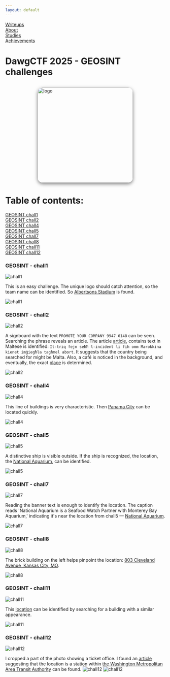 ```yaml
---
layout: default
---
```

<link rel="stylesheet" href="/assets/style.css">

<div class="nav-menu">
  <div class="nav-item"><a href="/writeups/">Writeups</a></div>
  <div class="separator"></div>
  <div class="nav-item"><a href="/">About</a></div>
  <div class="separator"></div>
  <div class="nav-item"><a href="/studies/">Studies</a></div>
  <div class="separator"></div>
  <div class="nav-item"><a href="/achievements/">Achievements</a></div>
</div>

# DawgCTF 2025 - GEOSINT challenges

<div style="width: 300px; height: 300px; overflow: hidden; border-radius: 16px; margin: 2rem auto; box-shadow: 0 4px 12px rgba(0,0,0,0.5);">
  <img src="cyberdawgs_shield.png" alt="logo" style="width: 100%; height: 100%; object-fit: cover;" />
</div>

# Table of contents:  
[GEOSINT chall1](#geosint---chall1)  
[GEOSINT chall2](#geosint---chall2)  
[GEOSINT chall4](#geosint---chall4)  
[GEOSINT chall5](#geosint---chall5)  
[GEOSINT chall7](#geosint---chall7)  
[GEOSINT chall8](#geosint---chall8)  
[GEOSINT chall11](#geosint---chall11)   
[GEOSINT chall12](#geosint---chall12)  

### GEOSINT - chall1
![chall1](osint_chall1.png)

This is an easy challenge. The unique logo should catch attention, so the team name can be identified. So [Albertsons Stadium](https://www.google.com/maps/place/Albertsons+Stadium/@43.6026366,-116.1984099,17z/data=!3m1!4b1!4m6!3m5!1s0x8646819ce03a452f:0xaa2b000d8bf5c58d!8m2!3d43.6026327!4d-116.195835!16zL20vMDYydmdt?entry=ttu&g_ep=EgoyMDI1MDQyOS4wIKXMDSoASAFQAw%3D%3D) is found. 

![chall1](chall1.png)

### GEOSINT - chall2
![chall2](osint_chall2.png)

A signboard with the text `PROMOTE YOUR COMPANY 9947 0148` can be seen. Searching the phrase reveals an article. The article [article](https://netnews.com.mt/2017/04/05/ftemp-ta-ftit-sighat-fi-tmiem-il-gimgha-kriminalita-ta-kull-xorta-tgholli-rasha/_dsc8876/), contains text in Maltese is identified: `It-triq fejn seħħ l-inċident li fih omm Marokkina kienet imġiegħla tagħmel abort`. It suggests that the country being searched for might be Malta. Also, a café is noticed in the background, and eventually, the exact  [place](https://www.google.com/maps/@35.9211266,14.4792146,3a,75y,143.26h,79.96t/data=!3m7!1e1!3m5!1ssrRZghZ4ohX8M7xR0m2XQA!2e0!6shttps:%2F%2Fstreetviewpixels-pa.googleapis.com%2Fv1%2Fthumbnail%3Fcb_client%3Dmaps_sv.tactile%26w%3D900%26h%3D600%26pitch%3D10.03979575213613%26panoid%3DsrRZghZ4ohX8M7xR0m2XQA%26yaw%3D143.2649363650284!7i16384!8i8192?entry=ttu&g_ep=EgoyMDI1MDQyMi4wIKXMDSoASAFQAw%3D%3D) is determined.

![chall2](chall2.png)


### GEOSINT - chall4

![chall4](osint_chall4.png)

This line of buildings is very characteristic. Then [Panama City](https://www.google.com/maps/@8.9561605,-79.5298355,3a,75y,15.93h,90.89t/data=!3m7!1e1!3m5!1sNUkquHWq51RHePSW1lOACQ!2e0!6shttps:%2F%2Fstreetviewpixels-pa.googleapis.com%2Fv1%2Fthumbnail%3Fcb_client%3Dmaps_sv.tactile%26w%3D900%26h%3D600%26pitch%3D-0.8862619476891211%26panoid%3DNUkquHWq51RHePSW1lOACQ%26yaw%3D15.931751916758685!7i16384!8i8192?entry=ttu&g_ep=EgoyMDI1MDQyOS4wIKXMDSoASAFQAw%3D%3D) can be located quickly.

![chall4](chall4.png)


### GEOSINT - chall5

![chall5](osint_chall5.png)

A distinctive ship is visible outside. If the ship is recognized, the location, the [National Aquarium](https://www.google.com/maps/place/National+Aquarium/@39.2853969,-76.6109733,17z/data=!3m1!4b1!4m6!3m5!1s0x89c80362e467565d:0xc7f0a8617c7c7e8e!8m2!3d39.2853928!4d-76.6083984!16zL20vMDF5bTBm?entry=ttu&g_ep=EgoyMDI1MDQyOS4wIKXMDSoASAFQAw%3D%3D), can be identified.

![chall5](chall5.png)


### GEOSINT - chall7

![chall7](osint_chall7.png)

Reading the banner text is enough to identify the location. The caption reads 'National Aquarium is a Seafood Watch Partner with Monterey Bay Aquarium,' indicating it's near the location from chall5 — [National Aquarium](https://www.google.pl/maps/@39.2845641,-76.6069082,2a,75y,340.31h,75.46t/data=!3m8!1e1!3m6!1sk25wj64XH0MUZfDv2EQctA!2e0!3e2!6shttps:%2F%2Fstreetviewpixels-pa.googleapis.com%2Fv1%2Fthumbnail%3Fcb_client%3Dmaps_sv.tactile%26w%3D900%26h%3D600%26pitch%3D14.537973204955051%26panoid%3Dk25wj64XH0MUZfDv2EQctA%26yaw%3D340.3142740111357!7i13312!8i6656?entry=ttu&g_ep=EgoyMDI1MDQyOS4wIKXMDSoASAFQAw%3D%3D).

![chall7](chall7.png)


### GEOSINT - chall8

![chall8](osint_chall8.png)

The brick building on the left helps pinpoint the location: [803 Cleveland Avenue, Kansas City, MO](https://www.google.com/maps/@39.1030261,-94.5373659,3a,87.5y,165.17h,95.13t/data=!3m7!1e1!3m5!1sEadzK-owakUgd8fDukONMA!2e0!6shttps:%2F%2Fstreetviewpixels-pa.googleapis.com%2Fv1%2Fthumbnail%3Fcb_client%3Dmaps_sv.tactile%26w%3D900%26h%3D600%26pitch%3D-5.1262195966293405%26panoid%3DEadzK-owakUgd8fDukONMA%26yaw%3D165.17036820495142!7i16384!8i8192?entry=ttu&g_ep=EgoyMDI1MDQyMi4wIKXMDSoASAFQAw%3D%3D).

![chall8](chall8.png)


### GEOSINT - chall11

![chall11](osint_chall11.png)

This [location](https://www.google.com/maps/@-65.1754999,-64.1357407,3a,75y,189.04h,84.22t/data=!3m7!1e1!3m5!1s_3RTE7UfztNnpXUp0MAPUQ!2e0!6shttps:%2F%2Fstreetviewpixels-pa.googleapis.com%2Fv1%2Fthumbnail%3Fcb_client%3Dmaps_sv.tactile%26w%3D900%26h%3D600%26pitch%3D5.780000000000001%26panoid%3D_3RTE7UfztNnpXUp0MAPUQ%26yaw%3D189.04!7i13312!8i6656?entry=ttu&g_ep=EgoyMDI1MDQyOS4wIKXMDSoASAFQAw%3D%3D) can be identified by searching for a building with a similar appearance.

![chall11](chall11.png)

### GEOSINT - chall12

![chall12](osint_chall12.png)

I cropped a part of the photo showing a ticket office. I found an [article](https://www.anixter.com/content/dam/Suppliers/Peerless-AV/Washington%20Metropolitan%20Area%20Transit%20Authority_0.pdf) suggesting that the location is a station within [the Washington Metropolitan Area Transit Authority](https://www.google.com/maps/@38.8937802,-76.8682402,3a,60y,254.02h,92.94t/data=!3m7!1e1!3m5!1sCIHM0ogKEICAgICX5eCyHQ!2e10!6shttps:%2F%2Flh3.googleusercontent.com%2Fgpms-cs-s%2FAB8u6HaxwY8mTpCSGqyGKvwU24uhsYYwUhkJy1N2fWcRJukDriQJSQDvBq2gEi_U3c2FM02J-VOI9dZu-TyH787MafMhhioAUHWFOEdvX60LjNDRfKMYjxPvE9jKbSSzKnRO0uc_itw%3Dw900-h600-k-no-pi-2.9362359762327372-ya118.00731356785954-ro0-fo100!7i12250!8i6125?entry=ttu&g_ep=EgoyMDI1MDQyMi4wIKXMDSoASAFQAw%3D%3D) can be found.
![chall12](chall12_0.png)
![chall12](chall12.png)

